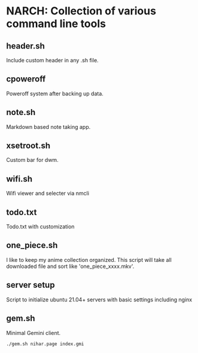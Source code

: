 # NARCH: Collection of various command line tools

## header.sh
Include custom header in any .sh file.

## cpoweroff
Poweroff system after backing up data.

## note.sh
Markdown based note taking app.

## xsetroot.sh
Custom bar for dwm.

## wifi.sh
Wifi viewer and selecter via nmcli

## todo.txt
Todo.txt with customization

## one_piece.sh
I like to keep my anime collection organized. This script will take all downloaded file and sort like 'one_piece_xxxx.mkv'.

## server setup
Script to initialize ubuntu 21.04+ servers with basic settings including nginx

## gem.sh
Minimal Gemini client.
```
./gem.sh nihar.page index.gmi
```
